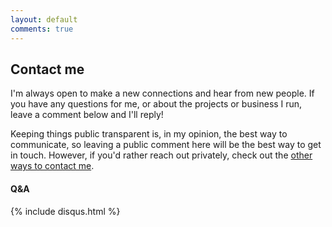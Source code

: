 ```yaml
---
layout: default
comments: true
---
```


## Contact me

I'm always open to make a new connections and hear from new people. If
you have any questions for me, or about the projects or business I
run, leave a comment below and I'll reply!

Keeping things public transparent is, in my opinion, the best way to
communicate, so leaving a public comment here will be the best way to
get in touch. However, if you'd rather reach out privately, check out
the [other ways to contact me](/).

#### Q&A

{% include disqus.html %}
